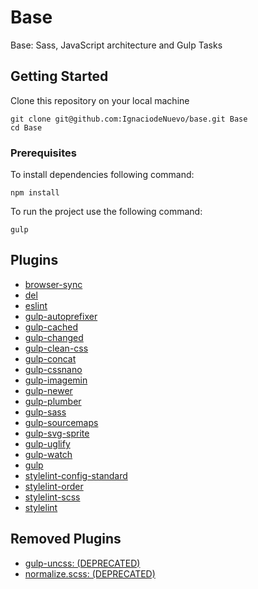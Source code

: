 # Base

Base: Sass, JavaScript architecture and Gulp Tasks


## Getting Started

Clone this repository on your local machine

```
git clone git@github.com:IgnaciodeNuevo/base.git Base
cd Base
```

### Prerequisites

To install dependencies following command:

```
npm install
```

To run the project use the following command:

```
gulp
```

## Plugins

  * [browser-sync](https://github.com/BrowserSync/browser-sync)
  * [del](https://github.com/sindresorhus/del)
  * [eslint](https://github.com/eslint/eslint)
  * [gulp-autoprefixer](https://github.com/gulp-community/gulp-cached)
  * [gulp-cached](https://github.com/gulp-community/gulp-cached)
  * [gulp-changed](https://github.com/sindresorhus/gulp-changed)
  * [gulp-clean-css](https://github.com/scniro/gulp-clean-css)
  * [gulp-concat](https://github.com/gulp-community/gulp-concat)
  * [gulp-cssnano](https://github.com/ben-eb/gulp-cssnano)
  * [gulp-imagemin](https://github.com/sindresorhus/gulp-imagemin)
  * [gulp-newer](https://github.com/tschaub/gulp-newer)
  * [gulp-plumber](https://github.com/floatdrop/gulp-plumber)
  * [gulp-sass](https://github.com/dlmanning/gulp-sass)
  * [gulp-sourcemaps](https://github.com/gulp-sourcemaps/gulp-sourcemaps)
  * [gulp-svg-sprite](https://github.com/jkphl/gulp-svg-sprite)
  * [gulp-uglify](https://github.com/terinjokes/gulp-uglify)
  * [gulp-watch](https://github.com/floatdrop/gulp-watch)
  * [gulp](https://github.com/gulpjs/gulp)
  * [stylelint-config-standard](https://github.com/stylelint/stylelint-config-standard)
  * [stylelint-order](https://github.com/hudochenkov/stylelint-order)
  * [stylelint-scss](https://github.com/kristerkari/stylelint-scss)
  * [stylelint](https://github.com/stylelint/stylelint)

## Removed Plugins

* [gulp-uncss: (DEPRECATED)](https://github.com/ben-eb/gulp-uncss)
* [normalize.scss: (DEPRECATED)](https://github.com/kristerkari/normalize.scss)
